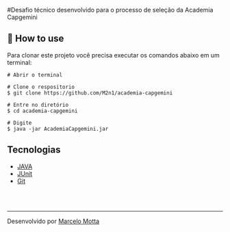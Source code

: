 #Desafio técnico desenvolvido para o processo de seleção da Academia Capgemini

## :pencil: How to use
Para clonar este projeto você precisa executar os comandos abaixo em um terminal:

```
# Abrir o terminal

# Clone o respositorio
$ git clone https://github.com/M2n1/academia-capgemini

# Entre no diretório
$ cd academia-capgemini

# Digite 
$ java -jar AcademiaCapgemini.jar
```

## Tecnologias
- [JAVA](https://www.oracle.com/java/technologies/java8.html)
- [JUnit](https://junit.org/junit4)
- [Git](https://git-scm.com/)


<br />

<br />


---
Desenvolvido por [Marcelo Motta](https://www.linkedin.com/in/marcelo-motta-6b6283161)
